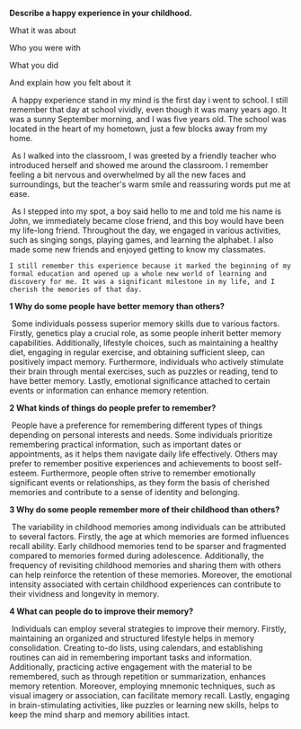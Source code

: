 **Describe a happy experience in your childhood.**

What it was about

Who you were with

What you did

And explain how you felt about it

​	A happy experience stand in my mind is the first day i went to school.  I still remember that day at school vividly, even though it was many years ago. It was a sunny September morning, and I was five years old. The school was located in the heart of my hometown, just a few blocks away from my home.

​	As I walked into the classroom, I was greeted by a friendly teacher who introduced herself and showed me around the classroom. I remember feeling a bit nervous and overwhelmed by all the new faces and surroundings, but the teacher's warm smile and reassuring words put me at ease.

​	As I stepped into my spot, a boy said hello to me and told me his name is John, we immediately became close friend, and this boy would have been my life-long friend. Throughout the day, we engaged in various activities, such as singing songs, playing games, and learning the alphabet. I also made some new friends and enjoyed getting to know my classmates.

 	I still remember this experience because it marked the beginning of my formal education and opened up a whole new world of learning and discovery for me. It was a significant milestone in my life, and I cherish the memories of that day.

**1 Why do some people have better memory than others?**

​	Some individuals possess superior memory skills due to various factors. Firstly, genetics play a crucial role, as some people inherit better memory capabilities. Additionally, lifestyle choices, such as maintaining a healthy diet, engaging in regular exercise, and obtaining sufficient sleep, can positively impact memory. Furthermore, individuals who actively stimulate their brain through mental exercises, such as puzzles or reading, tend to have better memory. Lastly, emotional significance attached to certain events or information can enhance memory retention.

**2 What kinds of things do people prefer to remember?**

​	People have a preference for remembering different types of things depending on personal interests and needs. Some individuals prioritize remembering practical information, such as important dates or appointments, as it helps them navigate daily life effectively. Others may prefer to remember positive experiences and achievements to boost self-esteem. Furthermore, people often strive to remember emotionally significant events or relationships, as they form the basis of cherished memories and contribute to a sense of identity and belonging.

**3 Why do some people remember more of their childhood than others?**

​	The variability in childhood memories among individuals can be attributed to several factors. Firstly, the age at which memories are formed influences recall ability. Early childhood memories tend to be sparser and fragmented compared to memories formed during adolescence. Additionally, the frequency of revisiting childhood memories and sharing them with others can help reinforce the retention of these memories. Moreover, the emotional intensity associated with certain childhood experiences can contribute to their vividness and longevity in memory.

**4 What can people do to improve their memory?**

​	Individuals can employ several strategies to improve their memory. Firstly, maintaining an organized and structured lifestyle helps in memory consolidation. Creating to-do lists, using calendars, and establishing routines can aid in remembering important tasks and information. Additionally, practicing active engagement with the material to be remembered, such as through repetition or summarization, enhances memory retention. Moreover, employing mnemonic techniques, such as visual imagery or association, can facilitate memory recall. Lastly, engaging in brain-stimulating activities, like puzzles or learning new skills, helps to keep the mind sharp and memory abilities intact.